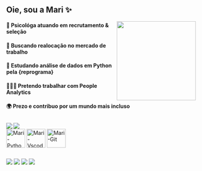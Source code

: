 
<h2 align="left"> Oie, sou a Mari ✨ </h2> 

<img align='right' height='210cm' src= 'https://shortlurl.com/5fqe' />
                                                                                                               
 #### 🔭 Psicológa atuando em recrutamento & seleção                                               
 #### 🎯 Buscando realocação no mercado de trabalho                                   
 #### 🌱 Estudando análise de dados em Python pela {reprograma}                                                                 
 #### 👩🏽‍💻 Pretendo trabalhar com People Analytics                                                                                 
 #### 🌍 Prezo e contribuo por um mundo mais incluso

##

<div>
  <img align='left' heigth='180cm' src= 'https://github-readme-stats.vercel.app/api?username=marianadsa&show_icons=true&theme=catppuccin_mocha' />
  <img heigth='180cm' src= 'https://github-readme-stats.vercel.app/api/top-langs/?username=marianadsa&layout=compact&langs_count=6&theme=catppuccin_mocha' />
</div>

<div>	
 <img align='center' alt='Mari-Python' height='50' width='50' src='https://cdn.jsdelivr.net/gh/devicons/devicon@latest/icons/python/python-original.svg' />   
 <img align='center' alt='Mari-Vscode' height='50' width='50' src="https://cdn.jsdelivr.net/gh/devicons/devicon@latest/icons/vscode/vscode-original.svg" />
 <img align='center' alt='Mari-Git' height='50' width='50' src="https://cdn.jsdelivr.net/gh/devicons/devicon@latest/icons/git/git-original.svg" />   
</div>

##

<div>
  <a href = 'https://www.linkedin.com/in/marianadasilvaaraujo/'target='_blank'><img src='https://img.shields.io/badge/LinkedIn-0077B5?style=for-the-badge&logo=linkedin&logoColor=white'></a>
  <a href = 'https://twitter.com/mari18213/'target='_blank'><img src='https://img.shields.io/badge/Twitter-000000?style=for-the-badge&logo=x&logoColor=white'></a>
  <a href = 'https://open.spotify.com/user/mari18213?si=43677d8bf2f84098' target='_blank'><img src='https://img.shields.io/badge/Spotify-1ED760?&style=for-the-badge&logo=spotify&logoColor=white'></a>
   <a href = 'https://www.instagram.com/maridsaraujo/'target='_blank'><img src= 'https://img.shields.io/badge/Instagram-E4405F?style=for-the-badge&logo=instagram&logoColor=white'></a>
</div>

